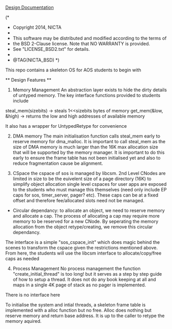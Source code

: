
<a href="https://docs.google.com/document/d/19fXb-yMn_Jw4ZJLLcibB6KgE7xL7uI_eaVSqsF4gFrM/edit?usp=sharing">Design Documentation</a>


(*
 * Copyright 2014, NICTA
 *
 * This software may be distributed and modified according to the terms of
 * the BSD 2-Clause license. Note that NO WARRANTY is provided.
 * See "LICENSE_BSD2.txt" for details.
 *
 * @TAG(NICTA_BSD)
 *)

This repo contains a skeleton OS for AOS students to begin with

** Design Features **


1. Memory Management
 An abstraction layer exists to hide the dirty details of untyped memory.
 The key interface functions provided to students include

 steal_mem(sizebits) -> steals 1<<sizebits bytes of memory
 get_mem(&low, &high) -> returns the low and high addresses of available memory
 
 It also has a wrapper for UntypedRetype for convenience 

2. DMA memory
 The main initialisation function calls steal_mem early to reserve memory for dma_malloc.
   It is important to call steal_mem as the size of DMA memory is much larger than the 16K
   max allocation size that will be supported by the memory manager. It is important to 
   do this early to ensure the frame table has not been initialised yet and also to reduce
   fragmentation cause be alignment. 

3. CSpace
  the cspace of sos is managed by libcsm. 2nd Level CNodes are limited in size to be
     the euivelent size of a page directory (16K) to simplify object allocation
  single level cspaces for user apps are exposed to the students who must manage
     this themselves (need only include EP caps for sos, timer_server, pager? etc).
     These caps can be at a fixed offset and therefore fee/allocated slots need not
     be managed.

  - Circular dependancy:
    to allocate an object, we need to reserve memory and allocate a cap. The process
    of allocating a cap may require more memory to be reserved for a new CNode. By
    seperating the memory allocation from the object retype/creating, we remove this
    circular dependancy.

  The interface is a simple "sos_cspace_init" which does magic behind the scenes
    to transform the cspace given the restrictions mentioned above. From here, the
    students will use the libcsm interface to allocate/copy/free caps as needed

4. Process Management
  No process management
  the function "create_initial_thread" is too long! but it serves as a step by step 
  guide of how to setup a thread. It does not do any book keeping at all and
  maps in a single 4K page of stack as no pager is implemented.

  There is no interface here


  

To initialise the system and intial threads, a skeleton frame table is implemented
  with a alloc function but no free. Alloc does nothing but reserve memory and return
  base address. It is up to the caller to retype the memory aquired.


